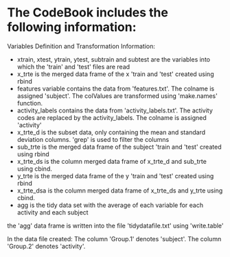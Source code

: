 The CodeBook includes the following information:
=========================================

Variables Definition and Transformation Information:
- xtrain, xtest, ytrain, ytest, subtrain and subtest are the variables into which the 'train' and 'test' files are read
- x_trte is the merged data frame of the x 'train and 'test' created using rbind
- features variable contains the data from 'features.txt'. The colname is assigned 'subject'. The colValues are transformed using 'make.names' function.
- activity_labels contains the data from 'activity_labels.txt'. The activity codes are replaced by the activity_labels. The colname is assigned 'activity'
- x_trte_d is the subset data, only containing the mean and standard deviation columns. 'grep' is used to filter the columns
- sub_trte is the merged data frame of the subject 'train and 'test' created using rbind
- x_trte_ds is the column merged data frame of x_trte_d and sub_trte using cbind. 
- y_trte is the merged data frame of the y 'train and 'test' created using rbind
- x_trte_dsa is the column merged data frame of x_trte_ds and y_trte using cbind. 
- agg is the tidy data set with the average of each variable for each activity and each subject

the 'agg' data frame is written into the file 'tidydatafile.txt' using 'write.table'

In the data file created:
The column 'Group.1' denotes 'subject'.
The column 'Group.2' denotes 'activity'.